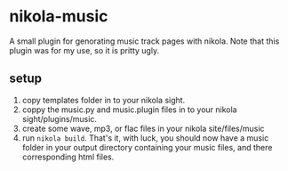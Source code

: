 # nikola-music
A small plugin for genorating music track pages with nikola.
Note that this plugin was for my use, so it is pritty ugly.
## setup
1. copy templates folder in to your nikola sight.
2. coppy the music.py and music.plugin files in to your nikola sight/plugins/music.
3. create some wave, mp3, or flac files in your nikola site/files/music
4. run ```nikola build```.
That's it, with luck, you should now have a music folder in your output directory containing your music files, and there corresponding html files.
